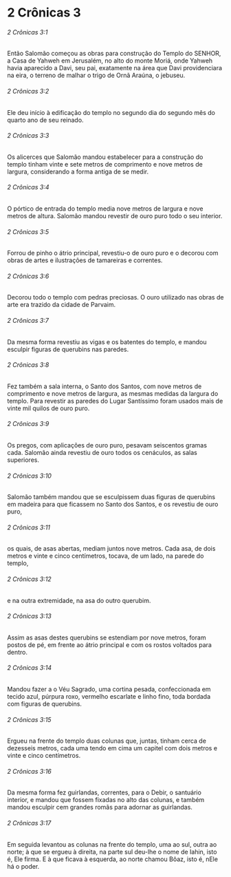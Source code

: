 # 2 Crônicas 3

###### 2 Crônicas 3:1

Então Salomão começou as obras para construção do Templo do SENHOR, a Casa de Yahweh em Jerusalém, no alto do monte Moriá, onde Yahweh havia aparecido a Davi, seu pai, exatamente na área que Davi providenciara na eira, o terreno de malhar o trigo de Ornã Araúna, o jebuseu.

###### 2 Crônicas 3:2

Ele deu início à edificação do templo no segundo dia do segundo mês do quarto ano de seu reinado.

###### 2 Crônicas 3:3

Os alicerces que Salomão mandou estabelecer para a construção do templo tinham vinte e sete metros de comprimento e nove metros de largura, considerando a forma antiga de se medir.

###### 2 Crônicas 3:4

O pórtico de entrada do templo media nove metros de largura e nove metros de altura. Salomão mandou revestir de ouro puro todo o seu interior.

###### 2 Crônicas 3:5

Forrou de pinho o átrio principal, revestiu-o de ouro puro e o decorou com obras de artes e ilustrações de tamareiras e correntes.

###### 2 Crônicas 3:6

Decorou todo o templo com pedras preciosas. O ouro utilizado nas obras de arte era trazido da cidade de Parvaim.

###### 2 Crônicas 3:7

Da mesma forma revestiu as vigas e os batentes do templo, e mandou esculpir figuras de querubins nas paredes.

###### 2 Crônicas 3:8

Fez também a sala interna, o Santo dos Santos, com nove metros de comprimento e nove metros de largura, as mesmas medidas da largura do templo. Para revestir as paredes do Lugar Santíssimo foram usados mais de vinte mil quilos de ouro puro.

###### 2 Crônicas 3:9

Os pregos, com aplicações de ouro puro, pesavam seiscentos gramas cada. Salomão ainda revestiu de ouro todos os cenáculos, as salas superiores.

###### 2 Crônicas 3:10

Salomão também mandou que se esculpissem duas figuras de querubins em madeira para que ficassem no Santo dos Santos, e os revestiu de ouro puro,

###### 2 Crônicas 3:11

os quais, de asas abertas, mediam juntos nove metros. Cada asa, de dois metros e vinte e cinco centímetros, tocava, de um lado, na parede do templo,

###### 2 Crônicas 3:12

e na outra extremidade, na asa do outro querubim.

###### 2 Crônicas 3:13

Assim as asas destes querubins se estendiam por nove metros, foram postos de pé, em frente ao átrio principal e com os rostos voltados para dentro.

###### 2 Crônicas 3:14

Mandou fazer a o Véu Sagrado, uma cortina pesada, confeccionada em tecido azul, púrpura roxo, vermelho escarlate e linho fino, toda bordada com figuras de querubins.

###### 2 Crônicas 3:15

Ergueu na frente do templo duas colunas que, juntas, tinham cerca de dezesseis metros, cada uma tendo em cima um capitel com dois metros e vinte e cinco centímetros.

###### 2 Crônicas 3:16

Da mesma forma fez guirlandas, correntes, para o Debir, o santuário interior, e mandou que fossem fixadas no alto das colunas, e também mandou esculpir cem grandes romãs para adornar as guirlandas.

###### 2 Crônicas 3:17

Em seguida levantou as colunas na frente do templo, uma ao sul, outra ao norte; à que se ergueu à direita, na parte sul deu-lhe o nome de Iahin, isto é, Ele firma. E à que ficava à esquerda, ao norte chamou Bôaz, isto é, nEle há o poder.

